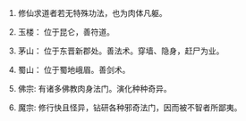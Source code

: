 1. 修仙求道者若无特殊功法，也为肉体凡躯。

2. 玉楼： 位于昆仑，善符道。

3. 茅山： 位于东晋新郡处。善法术。穿墙、隐身，赶尸为业。

4. 蜀山： 位于蜀地峨眉。善剑术。

5. 佛宗:  有诸多佛教肉身法门。演化种种奇异。

6. 魔宗:  修行快且怪异，钻研各种邪奇法门，因而被不智者所鄙夷。